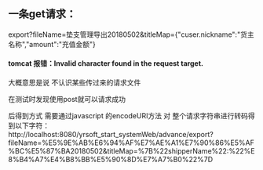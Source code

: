 ## 一条get请求：
   export?fileName=垫支管理导出20180502&titleMap={"cuser.nickname":"货主名称","amount":"充值金额"}

#### tomcat 报错：Invalid character found in the request target.  
大概意思是说 不认识某些传过来的请求文件 

在测试时发现使用post就可以请求成功

后得到方式  需要通过javascript 的encodeURI方法  对 整个请求字符串进行转码得到以下字符：
http://localhost:8080/yrsoft_start_systemWeb/advance/export?fileName=%E5%9E%AB%E6%94%AF%E7%AE%A1%E7%90%86%E5%AF%BC%E5%87%BA20180502&titleMap=%7B%22shipperName%22:%22%E8%B4%A7%E4%B8%BB%E5%90%8D%E7%A7%B0%22%7D
